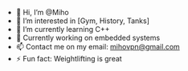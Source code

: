 - 👋 Hi, I’m @Miho
- 👀 I’m interested in [Gym, History, Tanks] 
- 🌱 I’m currently learning C++
- 🥭 Currently working on embedded systems
- 📫 Contact me on my email: mihovpn@gmail.com
- ⚡ Fun fact: Weightlifting is great

<!---
Miho-85/Miho-85 is a ✨ special ✨ repository because its `README.md` (this file) appears on your GitHub profile.
You can click the Preview link to take a look at your changes.
--->
